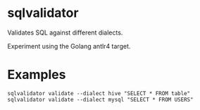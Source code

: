 # sqlvalidator
Validates SQL against different dialects.

Experiment using the Golang antlr4 target.

# Examples

```
sqlvalidator validate --dialect hive "SELECT * FROM table"
sqlvalidator validate --dialect mysql "SELECT * FROM USERS"
```
